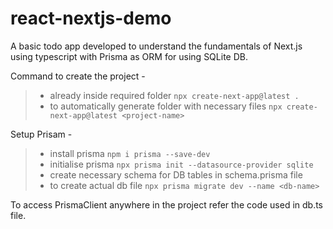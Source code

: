 # react-nextjs-demo

A basic todo app developed to understand the fundamentals of Next.js using typescript with Prisma as ORM for using SQLite DB.

Command to create the project - 
  > * already inside required folder `npx create-next-app@latest .`
  > * to automatically generate folder with necessary files `npx create-next-app@latest <project-name>`
  
Setup Prisam - 
  > * install prisma `npm i prisma --save-dev`
  > * initialise prisma `npx prisma init --datasource-provider sqlite`
  > * create necessary schema for DB tables in schema.prisma file
  > * to create actual db file `npx prisma migrate dev --name <db-name>`

To access PrismaClient anywhere in the project refer the code used in db.ts file.
